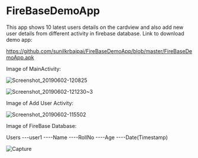 # FireBaseDemoApp
This app shows 10 latest users details on the cardview and also add new user details from different activity in firebase database.
Link to download demo app:

https://github.com/sunilkrbajpai/FireBaseDemoApp/blob/master/FireBaseDemoApp.apk

Image of MainActivity:

![Screenshot_20190602-120825](https://user-images.githubusercontent.com/25504941/58758130-5d341a00-8534-11e9-9a31-e18e28482211.png)

![Screenshot_20190602-121230~3](https://user-images.githubusercontent.com/25504941/58758131-5dccb080-8534-11e9-931a-45bc9ddb1fa7.png)


Image of Add User Activity:

![Screenshot_20190602-115502](https://user-images.githubusercontent.com/25504941/58758129-5d341a00-8534-11e9-8f5f-d61e29f024be.png)

Image of FireBase Database:

Users
 ---user1
   ----Name
   ----RollNo
   ----Age
   ----Date(Timestamp)
   
   ![Capture](https://user-images.githubusercontent.com/25504941/58758095-ff073700-8533-11e9-91af-c50dd772b794.PNG)


